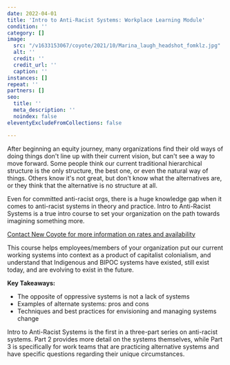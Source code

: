 ```yaml
---
date: 2022-04-01
title: 'Intro to Anti-Racist Systems: Workplace Learning Module'
condition: ''
category: []
image:
  src: "/v1633153067/coyote/2021/10/Marina_laugh_headshot_fomklz.jpg"
  alt: ''
  credit: ''
  credit_url: ''
  caption: ''
instances: []
repeat: ''
partners: []
seo:
  title: ''
  meta_description: ''
  noindex: false
eleventyExcludeFromCollections: false

---
```

After beginning an equity journey, many organizations find their old ways of doing things don't line up with their current vision, but can't see a way to move forward. Some people think our current traditional hierarchical structure is the only structure, the best one, or even the natural way of things. Others know it's not great, but don't know what the alternatives are, or they think that the alternative is no structure at all.

Even for committed anti-racist orgs, there is a huge knowledge gap when it comes to anti-racist systems in theory and practice. Intro to Anti-Racist Systems is a true intro course to set your organization on the path towards imagining something more. 

[Contact New Coyote for more information on rates and availability](https://newcoyote.com/contact/)

This course helps employees/members of your organization put our current working systems into context as a product of capitalist colonialism, and understand that Indigenous and BIPOC systems have existed, still exist today, and are evolving to exist in the future. 

**Key Takeaways:**

* The opposite of oppressive systems is not a lack of systems
* Examples of alternate systems: pros and cons
* Techniques and best practices for envisioning and managing systems change

Intro to Anti-Racist Systems is the first in a three-part series on anti-racist systems. Part 2 provides more detail on the systems themselves, while Part 3 is specifically for work teams that are practicing alternative systems and have specific questions regarding their unique circumstances.